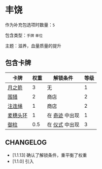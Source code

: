 # 丰饶

作为补充包选项时数量：`5`

包含类型：`手牌` `单位`

主题：滋养，血量质量的提升

## 包含卡牌

卡牌 | 权重 | 解锁条件 | 等级
--- | --- | --- | ---
[月之箭](../卡牌/月之箭.md) | 3 | 无 | 1
[围猎](../卡牌/围猎.md) | 2 | 商店 | 2
[注连绳](../卡牌/注连绳.md) | 1 | 商店 | 2
[麦穗头环](../卡牌/麦穗头环.md) | 1 | 在 [奇迹](奇迹.md) 中出现 | 1
[御柱](../卡牌/御柱.md) | 0.5 | 在 [仪式](奇迹.md) 中出现 | 3

## CHANGELOG

- [1.1.13] 确认了解锁条件，重平衡了权重
- [1.1.0] 引入
